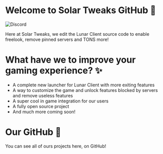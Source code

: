 # Welcome to Solar Tweaks GitHub 👋
![Discord](https://img.shields.io/discord/880500602910679112?color=404eed&logo=discord&logoColor=%23fff&style=for-the-badge)

Here at Solar Tweaks, we edit the Lunar Client source code to enable freelook, remove pinned servers and TONS more!

# What have we to improve your gaming experience? ✨
  * A complete new launcher for Lunar Client with more exiting features
  * A way to customize the game and unlock features blocked by servers and remove useless features
  * A super cool in game integration for our users
  * A fully open source project
  * And much more coming soon!

# Our GitHub 🦑
You can see all of ours projects here, on GitHub!